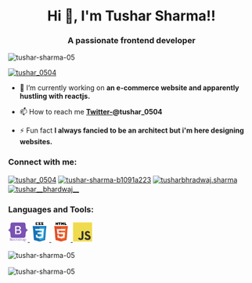<h1 align="center">Hi 👋, I'm Tushar Sharma!!</h1>
<h3 align="center">A passionate frontend developer</h3>

<p align="left"> <img src="https://komarev.com/ghpvc/?username=tushar-sharma-05&label=Profile%20views&color=0e75b6&style=flat" alt="tushar-sharma-05" /> </p>

<p align="left"> <a href="https://twitter.com/tushar_0504" target="blank"><img src="https://img.shields.io/twitter/follow/tushar_0504?logo=twitter&style=for-the-badge" alt="tushar_0504" /></a> </p>

- 🔭 I’m currently working on **an e-commerce website and apparently hustling with reactjs.**

- 📫 How to reach me **[Twitter-](https://twTwitter.com/tushar_0504)@tushar_0504**

- ⚡ Fun fact **I always fancied to be an architect but i'm here designing websites.**

<h3 align="left">Connect with me:</h3>
<p align="left">
<a href="https://twitter.com/tushar_0504" target="blank"><img align="center" src="https://raw.githubusercontent.com/rahuldkjain/github-profile-readme-generator/master/src/images/icons/Social/twitter.svg" alt="tushar_0504" height="30" width="40" /></a>
<a href="https://linkedin.com/in/tushar-sharma-b1091a223" target="blank"><img align="center" src="https://raw.githubusercontent.com/rahuldkjain/github-profile-readme-generator/master/src/images/icons/Social/linked-in-alt.svg" alt="tushar-sharma-b1091a223" height="30" width="40" /></a>
<a href="https://fb.com/tusharbhradwaj.sharma" target="blank"><img align="center" src="https://raw.githubusercontent.com/rahuldkjain/github-profile-readme-generator/master/src/images/icons/Social/facebook.svg" alt="tusharbhradwaj.sharma" height="30" width="40" /></a>
<a href="https://instagram.com/tushar__bhardwaj__" target="blank"><img align="center" src="https://raw.githubusercontent.com/rahuldkjain/github-profile-readme-generator/master/src/images/icons/Social/instagram.svg" alt="tushar__bhardwaj__" height="30" width="40" /></a>
</p>

<h3 align="left">Languages and Tools:</h3>
<p align="left"> <a href="https://getbootstrap.com" target="_blank" rel="noreferrer"> <img src="https://raw.githubusercontent.com/devicons/devicon/master/icons/bootstrap/bootstrap-plain-wordmark.svg" alt="bootstrap" width="40" height="40"/> </a> <a href="https://www.w3schools.com/css/" target="_blank" rel="noreferrer"> <img src="https://raw.githubusercontent.com/devicons/devicon/master/icons/css3/css3-original-wordmark.svg" alt="css3" width="40" height="40"/> </a> <a href="https://www.w3.org/html/" target="_blank" rel="noreferrer"> <img src="https://raw.githubusercontent.com/devicons/devicon/master/icons/html5/html5-original-wordmark.svg" alt="html5" width="40" height="40"/> </a> <a href="https://developer.mozilla.org/en-US/docs/Web/JavaScript" target="_blank" rel="noreferrer"> <img src="https://raw.githubusercontent.com/devicons/devicon/master/icons/javascript/javascript-original.svg" alt="javascript" width="40" height="40"/> </a> </p>

<p><img align="center" src="https://github-readme-stats.vercel.app/api/top-langs?username=tushar-sharma-05&show_icons=true&locale=en&layout=compact" alt="tushar-sharma-05" /></p>

<p><img align="center" src="https://github-readme-streak-stats.herokuapp.com/?user=tushar-sharma-05&" alt="tushar-sharma-05" /></p>

